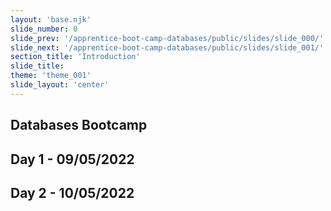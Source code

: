 ```yaml
---
layout: 'base.njk'
slide_number: 0
slide_prev: '/apprentice-boot-camp-databases/public/slides/slide_000/'
slide_next: '/apprentice-boot-camp-databases/public/slides/slide_001/'
section_title: 'Introduction'
slide_title: 
theme: 'theme_001'
slide_layout: 'center'
---
```


<section class="slide__text">

# Databases Bootcamp

## <span>Day 1 - 09/05/2022 </span>
## <span>Day 2 - 10/05/2022 </span>
  
</section>
